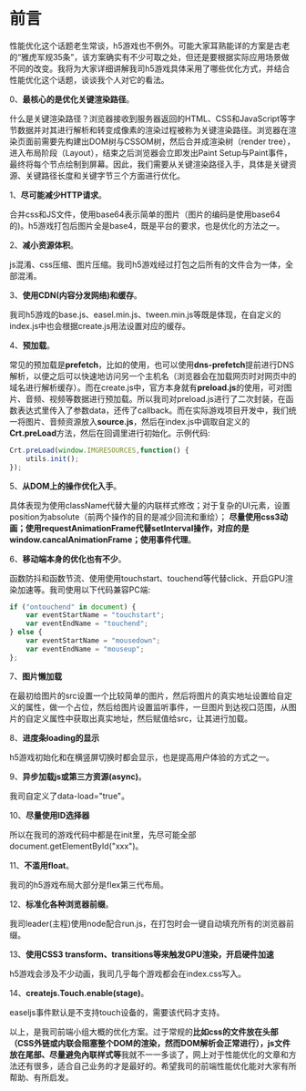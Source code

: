 # 前言

性能优化这个话题老生常谈，h5游戏也不例外。可能大家耳熟能详的方案是古老的“雅虎军规35条”，该方案确实有不少可取之处，但还是要根据实际应用场景做不同的改变。我将为大家详细讲解我司h5游戏具体采用了哪些优化方式，并结合性能优化这个话题，谈谈我个人对它的看法。

0、**最核心的是优化关键渲染路径**。

什么是关键渲染路径？浏览器接收到服务器返回的HTML、CSS和JavaScript等字节数据并对其进行解析和转变成像素的渲染过程被称为关键渲染路径。浏览器在渲染页面前需要先构建出DOM树与CSSOM树，然后合并成渲染树（render tree），进入布局阶段（Layout），结束之后浏览器会立即发出Paint Setup与Paint事件，最终将每个节点绘制到屏幕。因此，我们需要从关键渲染路径入手，具体是关键资源、关键路径长度和关键字节三个方面进行优化。

1、**尽可能减少HTTP请求**。

合并css和JS文件，使用base64表示简单的图片（图片的编码是使用base64的)。h5游戏打包后图片全是base4，既是平台的要求，也是优化的方法之一。

2、**减小资源体积**。

js混淆、css压缩、图片压缩。我司h5游戏经过打包之后所有的文件合为一体，全部混淆。

3、**使用CDN(内容分发网络)和缓存**。

我司h5游戏的base.js、easel.min.js、tween.min.js等既是体现，在自定义的index.js中也会根据create.js用法设置对应的缓存。

4、**预加载**。

常见的预加载是**prefetch**，比如<link rel="prefetch"  href="xxx.jpg">的使用，也可以使用**dns-prefetch**提前进行DNS解析，以便之后可以快速地访问另一个主机名（浏览器会在加载网页时对网页中的域名进行解析缓存）。而在create.js中，官方本身就有**preload.js**的使用，可对图片、音频、视频等数据进行预加载。所以我司对preload.js进行了二次封装，在函数表达式里传入了参数data，还传了callback。而在实际游戏项目开发中，我们统一将图片、音频资源放入**source.js**，然后在index.js中调取自定义的**Crt.preLoad**方法，然后在回调里进行初始化。示例代码: 

```javascript
Crt.preLoad(window.IMGRESOURCES,function() {
	utils.init();
});
```

5、**从DOM上的操作优化入手**。

具体表现为使用className代替大量的内联样式修改；对于复杂的UI元素，设置position为absolute（前两个操作的目的是减少回流和重绘）；
**尽量使用css3动画；使用requestAnimationFrame代替setInterval操作，对应的是window.cancalAnimationFrame；使用事件代理**。

6、**移动端本身的优化也有不少**。

函数防抖和函数节流、使用使用touchstart、touchend等代替click、开启GPU渲染加速等。我司使用以下代码兼容PC端:

```javascript
if ("ontouchend" in document) {
	var eventStartName = "touchstart";
	var eventEndName = "touchend";
} else {
	var eventStartName = "mousedown";
	var eventEndName = "mouseup";
};
```

7、**图片懒加载**

在最初给图片的src设置一个比较简单的图片，然后将图片的真实地址设置给自定义的属性，做一个占位，然后给图片设置监听事件，一旦图片到达视口范围，从图片的自定义属性中获取出真实地址，然后赋值给src，让其进行加载。

8、**进度条loading的显示** 

h5游戏初始化和在横竖屏切换时都会显示，也是提高用户体验的方式之一。

9、**异步加载js或第三方资源(async)**。

我司自定义了data-load="true"。

10、**尽量使用ID选择器**

所以在我司的游戏代码中都是在init里，先尽可能全部document.getElementById("xxx")。

11、**不滥用float**。

我司的h5游戏布局大部分是flex第三代布局。

12、**标准化各种浏览器前缀**。

我司leader(主程)使用node配合run.js，在打包时会一键自动填充所有的浏览器前缀。

13、**使用CSS3 transform、transitions等来触发GPU渲染，开启硬件加速**

h5游戏会涉及不少动画，我司几乎每个游戏都会在index.css写入。

14、**createjs.Touch.enable(stage)**。

easeljs事件默认是不支持touch设备的，需要该代码才支持。

以上，是我司前端小组大概的优化方案。过于常规的**比如css的文件放在头部（CSS外链或内联会阻塞整个DOM的渲染，然而DOM解析会正常进行），js文件放在尾部、尽量避免內联样式等**我就不一一多谈了，网上对于性能优化的文章和方法还有很多，适合自己业务的才是最好的。希望我司的前端性能优化能对大家有所帮助、有所启发。

